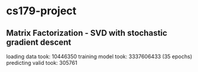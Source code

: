 # cs179-project

## Matrix Factorization - SVD with stochastic gradient descent 

loading data took: 10446350
training model took: 3337606433 (35 epochs)
predicting valid took: 305761


